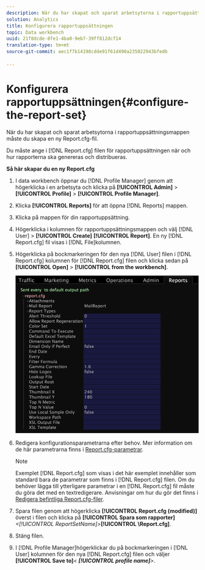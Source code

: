 ```yaml
---
description: När du har skapat och sparat arbetsytorna i rapportuppsättningsmappen måste du skapa en ny Report.cfg-fil.
solution: Analytics
title: Konfigurera rapportuppsättningen
topic: Data workbench
uuid: 21f8dcde-8fe1-4ba0-9eb7-39ff812dcf14
translation-type: tm+mt
source-git-commit: aec1f7b14198cdde91f61d490a235022943bfedb

---
```



# Konfigurera rapportuppsättningen{#configure-the-report-set}

När du har skapat och sparat arbetsytorna i rapportuppsättningsmappen måste du skapa en ny Report.cfg-fil.

Du måste ange i [!DNL Report.cfg] filen för rapportuppsättningen när och hur rapporterna ska genereras och distribueras.

**Så här skapar du en ny Report.cfg**

1. I data workbench öppnar du [!DNL Profile Manager] genom att högerklicka i en arbetsyta och klicka på **[!UICONTROL Admin]** > **[!UICONTROL Profile]** > **[!UICONTROL Profile Manager]**.
1. Klicka **[!UICONTROL Reports]** för att öppna [!DNL Reports] mappen.
1. Klicka på mappen för din rapportuppsättning.
1. Högerklicka i kolumnen för rapportuppsättningsmappen och välj [!DNL User] > **[!UICONTROL Create]** **[!UICONTROL Report]**. En ny [!DNL Report.cfg] fil visas i [!DNL File]kolumnen.
1. Högerklicka på bockmarkeringen för den nya [!DNL User] filen i [!DNL Report.cfg] kolumnen för [!DNL Report.cfg] filen och klicka sedan på **[!UICONTROL Open]** > **[!UICONTROL from the workbench]**.

   ![Steginformation](assets/cfg_reportcfg.png)

1. Redigera konfigurationsparametrarna efter behov. Mer information om de här parametrarna finns i [Report.cfg-parametrar](../../../../../home/c-rpt-oview/c-rpt-param-ref/c-rpt-param.md#concept-838e59d72d3f4cb29ee15f5c7eb0ceff).

   >[!NOTE]
   >
   >Exemplet [!DNL Report.cfg] som visas i det här exemplet innehåller som standard bara de parametrar som finns i [!DNL Report.cfg] filen. Om du behöver lägga till ytterligare parametrar i en [!DNL Report.cfg] fil måste du göra det med en textredigerare. Anvisningar om hur du gör det finns i [Redigera befintliga Report.cfg-filer](../../../../../home/c-rpt-oview/c-work-rpt-sets/c-edit-ex-rpt-files/c-edit-ex-rpt-files.md#concept-96fd57159f454defa09bd18655a12887).

1. Spara filen genom att högerklicka **[!UICONTROL Report.cfg (modified)]** överst i filen och klicka på **[!UICONTROL Spara som rapporter\]***&lt;**[!UICONTROL ReportSetName]**>***[!UICONTROL \Report.cfg]**.
1. Stäng filen.
1. I [!DNL Profile Manager]högerklickar du på bockmarkeringen i [!DNL User] kolumnen för den nya [!DNL Report.cfg] filen och väljer **[!UICONTROL Save to]***&lt; **[!UICONTROL profile name]**>*.
